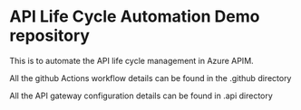 # API Life Cycle Automation Demo repository

This is to automate the API life cycle management in Azure APIM.

All the github Actions workflow details can be found in the .github directory

All the API gateway configuration details can be found in .api directory

